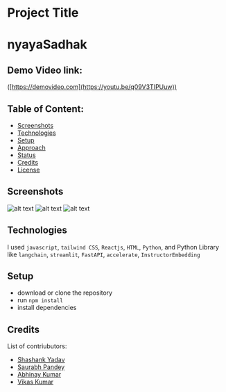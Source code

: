 ﻿
# Project Title
# nyayaSadhak


## Demo Video link:

([https://demovideo.com](https://youtu.be/q09V3TIPUuw))

## Table of Content:

- [Screenshots](#screenshots)
- [Technologies](#technologies)
- [Setup](#setup)
- [Approach](#approach)
- [Status](#status)
- [Credits](#credits)
- [License](#license)



## Screenshots

<img src="/FRONTEND/src/assets/Screenshot (107).png" alt="alt text" />
<img src="/FRONTEND/src/assets/Screenshot (105).png" alt="alt text" />
<img src="/FRONTEND/src/assets/Screenshot (106).png" alt="alt text" />



## Technologies

I used `javascript`, `tailwind CSS`, `Reactjs`, `HTML`, `Python`, and Python Library like  `langchain`, `streamlit`, `FastAPI`, `accelerate`, `InstructorEmbedding` 

## Setup

- download or clone the repository
- run `npm install`
- install dependencies


<!-- ## Status

NyayaSadhak is still in progress. `Version 2` will be out soon. -->

## Credits

List of contriubutors:

- [Shashank Yadav](https://github.com/Shashank2104125)
- [Saurabh Pandey](https://github.com/Saurabh2862)
- [Abhinay Kumar](https://github.com/DevAbhinay789)
- [Vikas Kumar](https://github.com/vikaskumar168)
